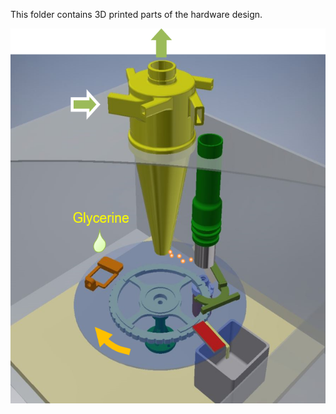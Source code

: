This folder contains 3D printed parts of the hardware design.
<div>
<img src="https://github.com/osaukh/pollenpub/blob/master/hwdesign/img/inthebox-3Dview.png" alt="3D view" width="whatever" height="600px" style="display: inline-block;">
</div>

